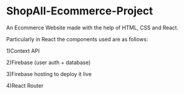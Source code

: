 # ShopAll-Ecommerce-Project

An Ecommerce Website made with the help of HTML, CSS and React.

Particularly in React the components used are as follows:

1)Context API

2)Firebase (user auth + database)

3)Firebase hosting to deploy it live

4)React Router
